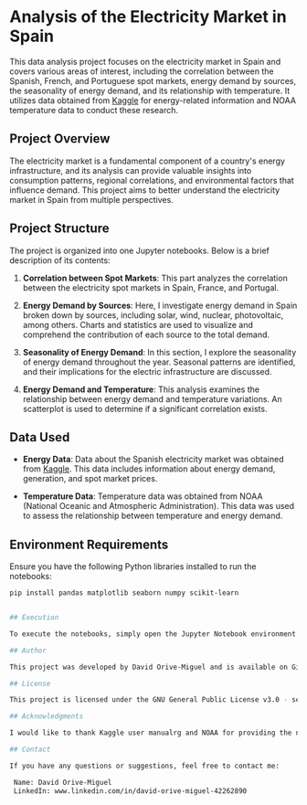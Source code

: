 # Analysis of the Electricity Market in Spain

This data analysis project focuses on the electricity market in Spain and covers various areas of interest, including the correlation between the Spanish, French, and Portuguese spot markets, energy demand by sources, the seasonality of energy demand, and its relationship with temperature. It utilizes data obtained from [Kaggle](https://www.kaggle.com/datasets/manualrg/spanish-electricity-market-demand-gen-price) for energy-related information and NOAA temperature data to conduct these research.

## Project Overview

The electricity market is a fundamental component of a country's energy infrastructure, and its analysis can provide valuable insights into consumption patterns, regional correlations, and environmental factors that influence demand. This project aims to better understand the electricity market in Spain from multiple perspectives.

## Project Structure

The project is organized into one Jupyter notebooks. Below is a brief description of its contents:

1. **Correlation between Spot Markets**: This part analyzes the correlation between the electricity spot markets in Spain, France, and Portugal.

2. **Energy Demand by Sources**: Here, I investigate energy demand in Spain broken down by sources, including solar, wind, nuclear, photovoltaic, among others. Charts and statistics are used to visualize and comprehend the contribution of each source to the total demand.

3. **Seasonality of Energy Demand**: In this section, I explore the seasonality of energy demand throughout the year. Seasonal patterns are identified, and their implications for the electric infrastructure are discussed.

4. **Energy Demand and Temperature**: This analysis examines the relationship between energy demand and temperature variations. An scatterplot is used to determine if a significant correlation exists.

## Data Used

- **Energy Data**: Data about the Spanish electricity market was obtained from [Kaggle](https://www.kaggle.com/datasets/manualrg/spanish-electricity-market-demand-gen-price). This data includes information about energy demand, generation, and spot market prices.

- **Temperature Data**: Temperature data was obtained from NOAA (National Oceanic and Atmospheric Administration). This data was used to assess the relationship between temperature and energy demand.

## Environment Requirements

Ensure you have the following Python libraries installed to run the notebooks:

   ```bash
   pip install pandas matplotlib seaborn numpy scikit-learn


## Execution

To execute the notebooks, simply open the Jupyter Notebook environment and follow the instructions provided in the code. Make sure you have the necessary data in the correct directory or adjust file paths as needed.

## Author

This project was developed by David Orive-Miguel and is available on GitHub at [https://github.com/dorive/electricity_exploratory_analysis].

## License

This project is licensed under the GNU General Public License v3.0 - see the [LICENSE](LICENSE) file for details.

## Acknowledgments

I would like to thank Kaggle user manualrg and NOAA for providing the necessary data to carry out this analysis.

## Contact

If you have any questions or suggestions, feel free to contact me:

    Name: David Orive-Miguel
    LinkedIn: www.linkedin.com/in/david-orive-miguel-42262890
